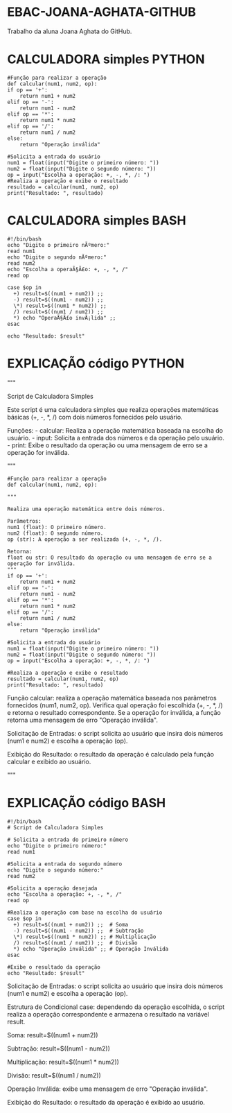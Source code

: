 # EBAC-JOANA-AGHATA-GITHUB

Trabalho da aluna Joana Aghata do GitHub.
# CALCULADORA simples PYTHON


    #Função para realizar a operação
    def calcular(num1, num2, op):
    if op == '+':
        return num1 + num2
    elif op == '-':
        return num1 - num2
    elif op == '*':
        return num1 * num2
    elif op == '/':
        return num1 / num2
    else:
        return "Operação inválida"

    #Solicita a entrada do usuário
    num1 = float(input("Digite o primeiro número: "))
    num2 = float(input("Digite o segundo número: "))
    op = input("Escolha a operação: +, -, *, /: ")
    #Realiza a operação e exibe o resultado
    resultado = calcular(num1, num2, op)
    print("Resultado: ", resultado)

# CALCULADORA simples BASH

    #!/bin/bash
    echo "Digite o primeiro nÃºmero:"
    read num1
    echo "Digite o segundo nÃºmero:"
    read num2
    echo "Escolha a operaÃ§Ã£o: +, -, *, /"
    read op

    case $op in
      +) result=$((num1 + num2)) ;;
      -) result=$((num1 - num2)) ;;
      \*) result=$((num1 * num2)) ;;
      /) result=$((num1 / num2)) ;;
      *) echo "OperaÃ§Ã£o invÃ¡lida" ;;
    esac

    echo "Resultado: $result"

# EXPLICAÇÃO código PYTHON

"""

Script de Calculadora Simples

Este script é uma calculadora simples que realiza operações matemáticas básicas (+, -, *, /) com dois números fornecidos pelo usuário.

Funções:
    - calcular: Realiza a operação matemática baseada na escolha do usuário.
    - input: Solicita a entrada dos números e da operação pelo usuário.
    - print: Exibe o resultado da operação ou uma mensagem de erro se a operação for inválida.
    
"""

    #Função para realizar a operação
    def calcular(num1, num2, op):

    """
    
    Realiza uma operação matemática entre dois números.

    Parâmetros:
    num1 (float): O primeiro número.
    num2 (float): O segundo número.
    op (str): A operação a ser realizada (+, -, *, /).

    Retorna:
    float ou str: O resultado da operação ou uma mensagem de erro se a operação for inválida.
    """
    if op == '+':
        return num1 + num2
    elif op == '-':
        return num1 - num2
    elif op == '*':
        return num1 * num2
    elif op == '/':
        return num1 / num2
    else:
        return "Operação inválida"

    #Solicita a entrada do usuário
    num1 = float(input("Digite o primeiro número: "))
    num2 = float(input("Digite o segundo número: "))
    op = input("Escolha a operação: +, -, *, /: ")

    #Realiza a operação e exibe o resultado
    resultado = calcular(num1, num2, op)
    print("Resultado: ", resultado)

Função calcular: realiza a operação matemática baseada nos parâmetros fornecidos (num1, num2, op). Verifica qual operação foi escolhida (+, -, *, /) e retorna o resultado correspondente. Se a operação for inválida, a função retorna uma mensagem de erro "Operação inválida".

Solicitação de Entradas: o script solicita ao usuário que insira dois números (num1 e num2) e escolha a operação (op).

Exibição do Resultado: o resultado da operação é calculado pela função calcular e exibido ao usuário.

"""
# EXPLICAÇÃO código BASH

    #!/bin/bash
    # Script de Calculadora Simples

    # Solicita a entrada do primeiro número
    echo "Digite o primeiro número:"
    read num1

    #Solicita a entrada do segundo número
    echo "Digite o segundo número:"
    read num2

    #Solicita a operação desejada
    echo "Escolha a operação: +, -, *, /"
    read op

    #Realiza a operação com base na escolha do usuário
    case $op in
      +) result=$((num1 + num2)) ;;  # Soma
      -) result=$((num1 - num2)) ;;  # Subtração
      \*) result=$((num1 * num2)) ;; # Multiplicação
      /) result=$((num1 / num2)) ;;  # Divisão
      *) echo "Operação inválida" ;; # Operação Inválida
    esac

    #Exibe o resultado da operação
    echo "Resultado: $result"

Solicitação de Entradas: o script solicita ao usuário que insira dois números (num1 e num2) e escolha a operação (op).

Estrutura de Condicional case: dependendo da operação escolhida, o script realiza a operação correspondente e armazena o resultado na variável result.

Soma: result=$((num1 + num2))

Subtração: result=$((num1 - num2))

Multiplicação: result=$((num1 * num2))

Divisão: result=$((num1 / num2))

Operação Inválida: exibe uma mensagem de erro "Operação inválida".

Exibição do Resultado: o resultado da operação é exibido ao usuário.
